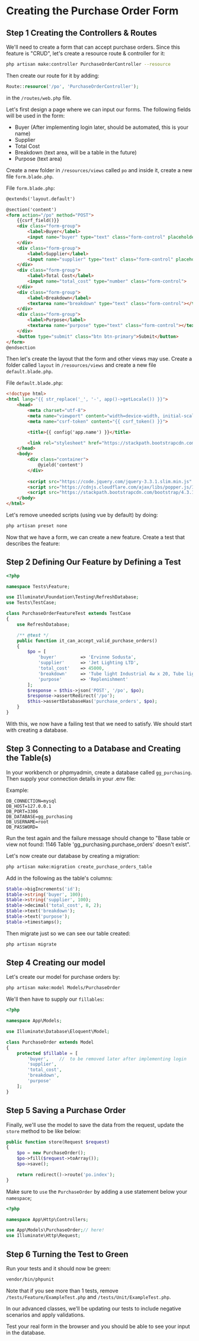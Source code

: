 
# Creating the Purchase Order Form

## Step 1 Creating the Controllers & Routes

We'll need to create a form that can accept purchase orders. Since this feature is "CRUD", let's create a resource route & controller for it:

```bash
php artisan make:controller PurchaseOrderController --resource
```

Then create our route for it by adding:

```php
Route::resource('/po', 'PurchaseOrderController');
```

in the `/routes/web.php` file.

Let's first design a page where we can input our forms. The following fields will be used in the form:

- Buyer (After implementing login later, should be automated, this is your name)
- Supplier
- Total Cost
- Breakdown (text area, will be a table in the future)
- Purpose (text area)

Create a new folder in `/resources/views` called `po` and inside it, create a new file `form.blade.php`.

File `form.blade.php`:

```html
@extends('layout.default')

@section('content')
<form action="/po" method="POST">
    {{csrf_field()}}
    <div class="form-group">
        <label>Buyer</label>
        <input name="buyer" type="text" class="form-control" placeholder="The name of the creator of this PO">        
    </div>
    <div class="form-group">
        <label>Supplier</label>
        <input name="supplier" type="text" class="form-control" placeholder="The supplier we will buy from">        
    </div>
    <div class="form-group">
        <label>Total Cost</label>
        <input name="total_cost" type="number" class="form-control">        
    </div>
    <div class="form-group">
        <label>Breakdown</label>
        <textarea name="breakdown" type="text" class="form-control"></textarea>
    </div>
    <div class="form-group">
        <label>Purpose</label>
        <textarea name="purpose" type="text" class="form-control"></textarea>
    </div>
    <button type="submit" class="btn btn-primary">Submit</button>
</form>
@endsection
```

Then let's create the layout that the form and other views may use. Create a folder called `layout` in `/resources/views` and create a new file `default.blade.php`.

File  `default.blade.php`:
```html
<!doctype html>
<html lang="{{ str_replace('_', '-', app()->getLocale()) }}">
    <head>
        <meta charset="utf-8">
        <meta name="viewport" content="width=device-width, initial-scale=1">
        <meta name="csrf-token" content="{{ csrf_token() }}">

        <title>{{ config('app.name') }}</title>

        <link rel="stylesheet" href="https://stackpath.bootstrapcdn.com/bootstrap/4.3.1/css/bootstrap.min.css" integrity="sha384-ggOyR0iXCbMQv3Xipma34MD+dH/1fQ784/j6cY/iJTQUOhcWr7x9JvoRxT2MZw1T" crossorigin="anonymous">
    </head>
    <body>
        <div class="container">
            @yield('content')
        </div>
        
        <script src="https://code.jquery.com/jquery-3.3.1.slim.min.js" integrity="sha384-q8i/X+965DzO0rT7abK41JStQIAqVgRVzpbzo5smXKp4YfRvH+8abtTE1Pi6jizo" crossorigin="anonymous"></script>
        <script src="https://cdnjs.cloudflare.com/ajax/libs/popper.js/1.14.7/umd/popper.min.js" integrity="sha384-UO2eT0CpHqdSJQ6hJty5KVphtPhzWj9WO1clHTMGa3JDZwrnQq4sF86dIHNDz0W1" crossorigin="anonymous"></script>
        <script src="https://stackpath.bootstrapcdn.com/bootstrap/4.3.1/js/bootstrap.min.js" integrity="sha384-JjSmVgyd0p3pXB1rRibZUAYoIIy6OrQ6VrjIEaFf/nJGzIxFDsf4x0xIM+B07jRM" crossorigin="anonymous"></script>
    </body>
</html>
```

Let's remove uneeded scripts (using vue by default) by doing:

```bash
php artisan preset none
```

Now that we have a form, we can create a new feature. Create a test that describes the feature:

## Step 2 Defining Our Feature by Defining a Test

```php
<?php

namespace Tests\Feature;

use Illuminate\Foundation\Testing\RefreshDatabase;
use Tests\TestCase;

class PurchaseOrderFeatureTest extends TestCase
{
    use RefreshDatabase;

    /** @test */
    public function it_can_accept_valid_purchase_orders()
    {
        $po = [
            'buyer'         => 'Ervinne Sodusta',
            'supplier'      => 'Jet Lighting LTD',
            'total_cost'    => 45000,
            'breakdown'     => 'Tube light Industrial 4w x 20, Tube light Industrial 7w x 15',
            'purpose'       => 'Replenishment'
        ];
        $response = $this->json('POST', '/po', $po);
        $response->assertRedirect('/po');
        $this->assertDatabaseHas('purchase_orders', $po);
    }
}
```

With this, we now have a failing test that we need to satisfy. We should start with creating a database. 

## Step 3 Connecting to a Database and Creating the Table(s)

In your workbench or phpmyadmin, create a database called `gg_purchasing`. Then supply your connection details in your .env file:

Example:
```env
DB_CONNECTION=mysql
DB_HOST=127.0.0.1
DB_PORT=3306
DB_DATABASE=gg_purchasing
DB_USERNAME=root
DB_PASSWORD=
```

Run the test again and the failure message should change to "Base table or view not found: 1146 Table 'gg_purchasing.purchase_orders' doesn't exist".

Let's now create our database by creating a migration:

```bash
php artisan make:migration create_purchase_orders_table
```

Add in the following as the table's columns:

```php
$table->bigIncrements('id');
$table->string('buyer', 100);
$table->string('supplier', 100);
$table->decimal('total_cost', 8, 2);
$table->text('breakdown');
$table->text('purpose');
$table->timestamps();
```

Then migrate just so we can see our table created:

```bash
php artisan migrate
```

## Step 4 Creating our model

Let's create our model for purchase orders by:

```bash
php artisan make:model Models/PurchaseOrder
```

We'll then have to supply our `fillables`:

```php
<?php

namespace App\Models;

use Illuminate\Database\Eloquent\Model;

class PurchaseOrder extends Model
{
    protected $fillable = [
        'buyer',    //  to be removed later after implementing login
        'supplier',
        'total_cost',
        'breakdown',
        'purpose'
    ];
}

```

## Step 5 Saving a Purchase Order

Finally, we'll use the model to save the data from the request, update the `store` method to be like below:

```php
public function store(Request $request)
{
    $po = new PurchaseOrder();
    $po->fill($request->toArray());
    $po->save();

    return redirect()->route('po.index');
}
```

Make sure to `use` the `PurchaseOrder` by adding a use statement below your `namespace`;

```php
<?php

namespace App\Http\Controllers;

use App\Models\PurchaseOrder;// here!
use Illuminate\Http\Request;
```

## Step 6 Turning the Test to Green

Run your tests and it should now be green:

```bash
vendor/bin/phpunit
```

Note that if you see more than 1 tests, remove `/tests/Feature/ExampleTest.php` and `/tests/Unit/ExampleTest.php`.

In our advanced classes, we'll be updating our tests to include negative scenarios and apply validations.

Test your real form in the browser and you should be able to see your input in the database.